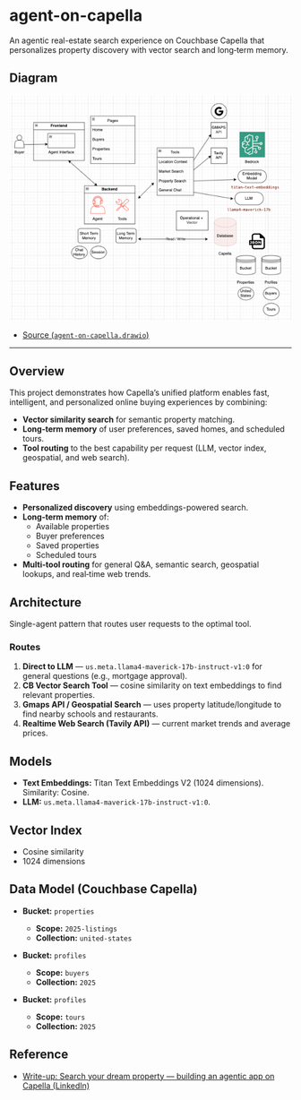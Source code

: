 # agent-on-capella
An agentic real-estate search experience on Couchbase Capella that personalizes property discovery with vector search and long‑term memory.

## Diagram
 ![Architecture diagram](diagram.png)
 - [Source (`agent-on-capella.drawio`)](agent-on-capella.drawio)

---

## Overview
This project demonstrates how Capella’s unified platform enables fast, intelligent, and personalized online buying experiences by combining:
- **Vector similarity search** for semantic property matching.
- **Long‑term memory** of user preferences, saved homes, and scheduled tours.
- **Tool routing** to the best capability per request (LLM, vector index, geospatial, and web search).

## Features
- **Personalized discovery** using embeddings-powered search.
- **Long‑term memory** of:
  - Available properties
  - Buyer preferences
  - Saved properties
  - Scheduled tours
- **Multi‑tool routing** for general Q&A, semantic search, geospatial lookups, and real‑time web trends.

## Architecture
Single-agent pattern that routes user requests to the optimal tool.

### Routes
1. **Direct to LLM** — `us.meta.llama4-maverick-17b-instruct-v1:0` for general questions (e.g., mortgage approval).
2. **CB Vector Search Tool** — cosine similarity on text embeddings to find relevant properties.
3. **Gmaps API / Geospatial Search** — uses property latitude/longitude to find nearby schools and restaurants.
4. **Realtime Web Search (Tavily API)** — current market trends and average prices.

## Models
- **Text Embeddings:** Titan Text Embeddings V2 (1024 dimensions). Similarity: Cosine.
- **LLM:** `us.meta.llama4-maverick-17b-instruct-v1:0`.

## Vector Index
- Cosine similarity
- 1024 dimensions

## Data Model (Couchbase Capella)
- **Bucket:** `properties`
  - **Scope:** `2025-listings`
  - **Collection:** `united-states`

- **Bucket:** `profiles`
  - **Scope:** `buyers`
  - **Collection:** `2025`

- **Bucket:** `profiles`
  - **Scope:** `tours`
  - **Collection:** `2025`

## Reference
- [Write-up: Search your dream property — building an agentic app on Capella (LinkedIn)](https://www.linkedin.com/pulse/search-dream-property-building-agentic-app-capella-jacob-wood-jmgmc/)
